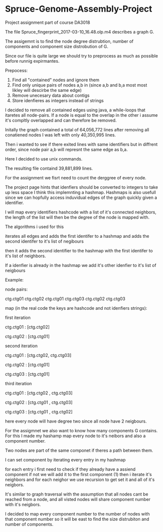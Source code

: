 # Spruce-Genome-Assembly-Project

Project assignment part of course DA3018

The file Spruce_fingerprint_2017-03-10_16.48.olp.m4 describes a graph G.

The assigemnt is to find the node degree distrubtion, number of components and component size distrobution of G.

Since our file is quite large we should try to preprocess as much as possible before runnig expirmantes.

Prepocess: 

1. Find all "contained" nodes and ignore them
2. Find only unique pairs of nodes a,b in (since a,b and b,a most most likley will descirbe the same edge)
3. Remove unecesary data about contigs
4. Store idenfieres as integers instead of strings

I decided to remove all contained edges using java, a while-loops that itaretes all node-pairs. If a node is equal to the overlap in the other i assume it's compltly overlapped and can therefore be removed.

Initally the graph contained a total of 64,056,772 lines after removing all conatiened nodes I was left with only 40,350,995 lines.


Then i wanted to see if there exited lines with same identifiers but in diffrent order, since node pair a,b will represnt the same edge as b,a.

Here I decided to use unix commands.

The resulting file containd 39,881,899 lines.

For the assignment we fisrt need to count the derggree of every node.

The project page hints that idenfiers should be converted to integers to take up less space I think this implemnting a hashmap.
Hashmaps is also usefull since we can hopfully access induvidual edges of the graph quickly given a identifier.

I will map every identifiers hashcode with a list of it's connected neighbors, the length of the list will then be the degree of the node is mapped with.

The algorithms i used for this

iterates all edges and adds the first identifer to a hashmap and adds the second identifer to it's list of negibours

then it adds the second identifier to the hashmap with the first identifer to it's list of neighbors.

If a idenfier is already in the hashmap we add it's other idenfier to it's list of neigbours

Example:

node pairs:

ctg.ctg01 ctg.ctg02
ctg.ctg01 ctg.ctg03
ctg.ctg02 ctg.ctg03

map (in the real code the keys are hashcode and not idenfiers strings):

first iteration

ctg.ctg01 : [ctg.ctg02]

ctg.ctg02 : [ctg.ctg01]

second iteration

ctg.ctg01 : [ctg.ctg02, ctg.ctg03]

ctg.ctg02 : [ctg.ctg01]

ctg.ctg03 : [ctg.ctg01]

third iteration

ctg.ctg01 : [ctg.ctg02 , ctg.ctg03]

ctg.ctg02 : [ctg.ctg01 , ctg.ctg03]

ctg.ctg03 : [ctg.ctg01 , ctg.ctg02]

here every node will have degree two since all node have 2 neigbours.

For the assigmnet we also want to know how many components G contains. For this I made my hashamp map every node to it's neibors and also a component number.

Two nodes are part of the same componet if theres a path between them.

I can set component by iterating every entry in my hashmap

for each entry i first need to check if they already have a assiend component if not we will add it to the first component (1) then i iterate it's neighbors
and for each neighor we use recursion to get set it and all of it's neigbors.

It's similar to graph traversal with the assumption that all nodes cant be reached from a node, and all visted nodes will share component number with it's neigbors.

I decided to map every component number to the number of nodes with that component number so it will be east to find the size distrubiton and number of components. 











